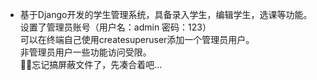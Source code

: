* 基于Django开发的学生管理系统，具备录入学生，编辑学生，选课等功能。  
设置了管理员账号（用户名：admin 密码：123）  
可以在终端自己使用createsuperuser添加一个管理员用户。  
非管理员用户一些功能访问受限。  
😮‍💨忘记搞屏蔽文件了，先凑合着吧...
